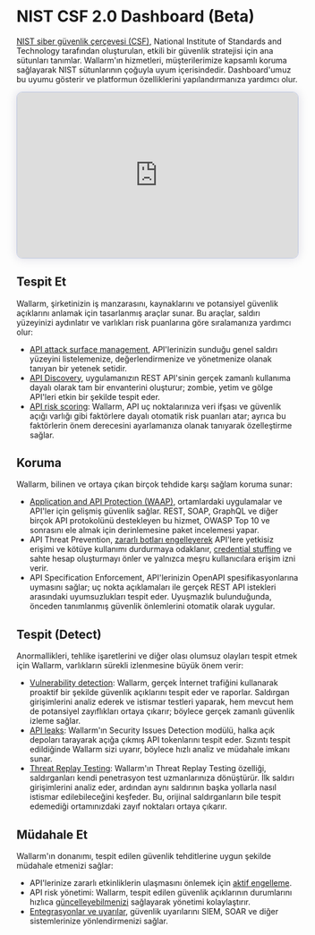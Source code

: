 # NIST CSF 2.0 Dashboard (Beta)

[NIST siber güvenlik çerçevesi (CSF)](https://www.nist.gov/cyberframework), National Institute of Standards and Technology tarafından oluşturulan, etkili bir güvenlik stratejisi için ana sütunları tanımlar. Wallarm'ın hizmetleri, müşterilerimize kapsamlı koruma sağlayarak NIST sütunlarının çoğuyla uyum içerisindedir. Dashboard'umuz bu uyumu gösterir ve platformun özelliklerini yapılandırmanıza yardımcı olur.

<div>
  <script src="https://js.storylane.io/js/v1/storylane.js"></script>
  <div class="sl-embed" style="position:relative;padding-bottom:calc(54.13% + 25px);width:100%;height:0;transform:scale(1)">
    <iframe loading="lazy" class="sl-demo" src="https://wallarm.storylane.io/demo/4rynq5qejumh" name="sl-embed" allow="fullscreen" allowfullscreen style="position:absolute;top:0;left:0;width:100%!important;height:100%!important;border:1px solid rgba(63,95,172,0.35);box-shadow: 0px 0px 18px rgba(26, 19, 72, 0.15);border-radius:10px;box-sizing:border-box;"></iframe>
  </div>
</div>

## Tespit Et

Wallarm, şirketinizin iş manzarasını, kaynaklarını ve potansiyel güvenlik açıklarını anlamak için tasarlanmış araçlar sunar. Bu araçlar, saldırı yüzeyinizi aydınlatır ve varlıkları risk puanlarına göre sıralamanıza yardımcı olur:

* [API attack surface management](../../api-attack-surface/overview.md), API'lerinizin sunduğu genel saldırı yüzeyini listelemenize, değerlendirmenize ve yönetmenize olanak tanıyan bir yetenek setidir.
* [API Discovery](../../api-discovery/overview.md), uygulamanızın REST API'sinin gerçek zamanlı kullanıma dayalı olarak tam bir envanterini oluşturur; zombie, yetim ve gölge API'leri etkin bir şekilde tespit eder.
* [API risk scoring](../../api-discovery/risk-score.md): Wallarm, API uç noktalarınıza veri ifşası ve güvenlik açığı varlığı gibi faktörlere dayalı otomatik risk puanları atar; ayrıca bu faktörlerin önem derecesini ayarlamanıza olanak tanıyarak özelleştirme sağlar.

## Koruma

Wallarm, bilinen ve ortaya çıkan birçok tehdide karşı sağlam koruma sunar:

* [Application and API Protection (WAAP)](../../about-wallarm/waap-overview.md), ortamlardaki uygulamalar ve API'ler için gelişmiş güvenlik sağlar. REST, SOAP, GraphQL ve diğer birçok API protokolünü destekleyen bu hizmet, OWASP Top 10 ve sonrasını ele almak için derinlemesine paket incelemesi yapar.
* API Threat Prevention, [zararlı botları engelleyerek](../../api-abuse-prevention/overview.md) API'lere yetkisiz erişimi ve kötüye kullanımı durdurmaya odaklanır, [credential stuffing](../../about-wallarm/credential-stuffing.md) ve sahte hesap oluşturmayı önler ve yalnızca meşru kullanıcılara erişim izni verir.
* API Specification Enforcement, API'lerinizin OpenAPI spesifikasyonlarına uymasını sağlar; uç nokta açıklamaları ile gerçek REST API istekleri arasındaki uyumsuzlukları tespit eder. Uyuşmazlık bulunduğunda, önceden tanımlanmış güvenlik önlemlerini otomatik olarak uygular.

## Tespit (Detect)

Anormallikleri, tehlike işaretlerini ve diğer olası olumsuz olayları tespit etmek için Wallarm, varlıkların sürekli izlenmesine büyük önem verir:

* [Vulnerability detection](../../about-wallarm/detecting-vulnerabilities.md): Wallarm, gerçek İnternet trafiğini kullanarak proaktif bir şekilde güvenlik açıklarını tespit eder ve raporlar. Saldırgan girişimlerini analiz ederek ve istismar testleri yaparak, hem mevcut hem de potansiyel zayıflıkları ortaya çıkarır; böylece gerçek zamanlı güvenlik izleme sağlar.
* [API leaks](../../api-attack-surface/security-issues.md#api-leaks): Wallarm'ın Security Issues Detection modülü, halka açık depoları tarayarak açığa çıkmış API tokenlarını tespit eder. Sızıntı tespit edildiğinde Wallarm sizi uyarır, böylece hızlı analiz ve müdahale imkanı sunar.
* [Threat Replay Testing](../../vulnerability-detection/threat-replay-testing/overview.md): Wallarm'ın Threat Replay Testing özelliği, saldırganları kendi penetrasyon test uzmanlarınıza dönüştürür. İlk saldırı girişimlerini analiz eder, ardından aynı saldırının başka yollarla nasıl istismar edilebileceğini keşfeder. Bu, orijinal saldırganların bile tespit edemediği ortamınızdaki zayıf noktaları ortaya çıkarır.
<!--* [OpenAPI Security Testing](../../fast/openapi-security-testing.md) API güvenlik kontrollerini yazılım geliştirme yaşam döngüsü içerisinde CI/CD boru hatlarıyla Docker üzerinden sorunsuz entegrasyon sağlayarak otomatikleştirir. OpenAPI spesifikasyonunuzda tanımlanan uç noktalardaki güvenlik açıklarını ortaya çıkarmak için test istekleri oluşturur, böylece API üretime geçmeden önce güvenlik sorunlarının giderilmesine olanak tanır.-->

## Müdahale Et

Wallarm'ın donanımı, tespit edilen güvenlik tehditlerine uygun şekilde müdahale etmenizi sağlar:

* API'lerinize zararlı etkinliklerin ulaşmasını önlemek için [aktif engelleme](../../admin-en/configure-wallarm-mode.md).
* API risk yönetimi: Wallarm, tespit edilen güvenlik açıklarının durumlarını hızlıca [güncelleyebilmenizi](../vulnerabilities.md#vulnerability-lifecycle) sağlayarak yönetimi kolaylaştırır.
* [Entegrasyonlar ve uyarılar](../settings/integrations/integrations-intro.md), güvenlik uyarılarını SIEM, SOAR ve diğer sistemlerinize yönlendirmenizi sağlar.